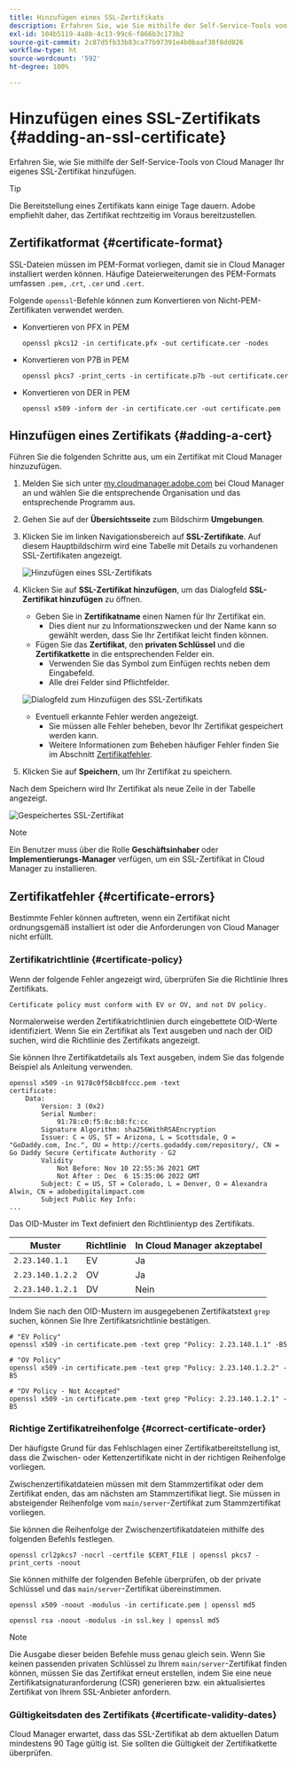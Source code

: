```yaml
---
title: Hinzufügen eines SSL-Zertifikats
description: Erfahren Sie, wie Sie mithilfe der Self-Service-Tools von Cloud Manager Ihr eigenes SSL-Zertifikat hinzufügen.
exl-id: 104b5119-4a8b-4c13-99c6-f866b3c173b2
source-git-commit: 2c87d5fb33b83ca77b97391e4b0baaf38f8dd026
workflow-type: ht
source-wordcount: '592'
ht-degree: 100%

---
```


# Hinzufügen eines SSL-Zertifikats {#adding-an-ssl-certificate}

Erfahren Sie, wie Sie mithilfe der Self-Service-Tools von Cloud Manager Ihr eigenes SSL-Zertifikat hinzufügen.

>[!TIP]
>
>Die Bereitstellung eines Zertifikats kann einige Tage dauern. Adobe empfiehlt daher, das Zertifikat rechtzeitig im Voraus bereitzustellen.

## Zertifikatformat {#certificate-format}

SSL-Dateien müssen im PEM-Format vorliegen, damit sie in Cloud Manager installiert werden können. Häufige Dateierweiterungen des PEM-Formats umfassen `.pem,` .`crt`, `.cer` und `.cert`.

Folgende `openssl`-Befehle können zum Konvertieren von Nicht-PEM-Zertifikaten verwendet werden.

* Konvertieren von PFX in PEM

   ```shell
   openssl pkcs12 -in certificate.pfx -out certificate.cer -nodes
   ```

* Konvertieren von P7B in PEM

   ```shell
   openssl pkcs7 -print_certs -in certificate.p7b -out certificate.cer
   ```

* Konvertieren von DER in PEM

   ```shell
   openssl x509 -inform der -in certificate.cer -out certificate.pem
   ```

## Hinzufügen eines Zertifikats {#adding-a-cert}

Führen Sie die folgenden Schritte aus, um ein Zertifikat mit Cloud Manager hinzuzufügen.

1. Melden Sie sich unter [my.cloudmanager.adobe.com](https://my.cloudmanager.adobe.com/) bei Cloud Manager an und wählen Sie die entsprechende Organisation und das entsprechende Programm aus.

1. Gehen Sie auf der **Übersichtsseite** zum Bildschirm **Umgebungen**.

1. Klicken Sie im linken Navigationsbereich auf **SSL-Zertifikate**. Auf diesem Hauptbildschirm wird eine Tabelle mit Details zu vorhandenen SSL-Zertifikaten angezeigt.

   ![Hinzufügen eines SSL-Zertifikats](/help/implementing/cloud-manager/assets/ssl/ssl-cert-1.png)

1. Klicken Sie auf **SSL-Zertifikat hinzufügen**, um das Dialogfeld **SSL-Zertifikat hinzufügen** zu öffnen.

   * Geben Sie in **Zertifikatname** einen Namen für Ihr Zertifikat ein.
      * Dies dient nur zu Informationszwecken und der Name kann so gewählt werden, dass Sie Ihr Zertifikat leicht finden können.
   * Fügen Sie das **Zertifikat**, den **privaten Schlüssel** und die **Zertifikatkette** in die entsprechenden Felder ein.
      * Verwenden Sie das Symbol zum Einfügen rechts neben dem Eingabefeld.
      * Alle drei Felder sind Pflichtfelder.

   ![Dialogfeld zum Hinzufügen des SSL-Zertifikats](/help/implementing/cloud-manager/assets/ssl/ssl-cert-02.png)

   * Eventuell erkannte Fehler werden angezeigt.
      * Sie müssen alle Fehler beheben, bevor Ihr Zertifikat gespeichert werden kann.
      * Weitere Informationen zum Beheben häufiger Fehler finden Sie im Abschnitt [Zertifikatfehler](#certificate-errors).


1. Klicken Sie auf **Speichern**, um Ihr Zertifikat zu speichern.

Nach dem Speichern wird Ihr Zertifikat als neue Zeile in der Tabelle angezeigt.

![Gespeichertes SSL-Zertifikat](/help/implementing/cloud-manager/assets/ssl/ssl-cert-3.png)

>[!NOTE]
>
>Ein Benutzer muss über die Rolle **Geschäftsinhaber** oder **Implementierungs-Manager** verfügen, um ein SSL-Zertifikat in Cloud Manager zu installieren.

## Zertifikatfehler {#certificate-errors}

Bestimmte Fehler können auftreten, wenn ein Zertifikat nicht ordnungsgemäß installiert ist oder die Anforderungen von Cloud Manager nicht erfüllt.

### Zertifikatrichtlinie {#certificate-policy}

Wenn der folgende Fehler angezeigt wird, überprüfen Sie die Richtlinie Ihres Zertifikats.

```text
Certificate policy must conform with EV or OV, and not DV policy.
```

Normalerweise werden Zertifikatrichtlinien durch eingebettete OID-Werte identifiziert. Wenn Sie ein Zertifikat als Text ausgeben und nach der OID suchen, wird die Richtlinie des Zertifikats angezeigt.

Sie können Ihre Zertifikatdetails als Text ausgeben, indem Sie das folgende Beispiel als Anleitung verwenden.

```text
openssl x509 -in 9178c0f58cb8fccc.pem -text
certificate:
    Data:
        Version: 3 (0x2)
        Serial Number:
            91:78:c0:f5:8c:b8:fc:cc
        Signature Algorithm: sha256WithRSAEncryption
        Issuer: C = US, ST = Arizona, L = Scottsdale, O = "GoDaddy.com, Inc.", OU = http://certs.godaddy.com/repository/, CN = Go Daddy Secure Certificate Authority - G2
        Validity
            Not Before: Nov 10 22:55:36 2021 GMT
            Not After : Dec  6 15:35:06 2022 GMT
        Subject: C = US, ST = Colorado, L = Denver, O = Alexandra Alwin, CN = adobedigitalimpact.com
        Subject Public Key Info:
...
```

Das OID-Muster im Text definiert den Richtlinientyp des Zertifikats.

| Muster | Richtlinie | In Cloud Manager akzeptabel |
|---|---|---|
| `2.23.140.1.1` | EV | Ja |
| `2.23.140.1.2.2` | OV | Ja |
| `2.23.140.1.2.1` | DV | Nein |

Indem Sie nach den OID-Mustern im ausgegebenen Zertifikatstext `grep` suchen, können Sie Ihre Zertifikatsrichtlinie bestätigen.

```shell
# "EV Policy"
openssl x509 -in certificate.pem -text grep "Policy: 2.23.140.1.1" -B5

# "OV Policy"
openssl x509 -in certificate.pem -text grep "Policy: 2.23.140.1.2.2" -B5

# "DV Policy - Not Accepted"
openssl x509 -in certificate.pem -text grep "Policy: 2.23.140.1.2.1" -B5
```

### Richtige Zertifikatreihenfolge {#correct-certificate-order}

Der häufigste Grund für das Fehlschlagen einer Zertifikatbereitstellung ist, dass die Zwischen- oder Kettenzertifikate nicht in der richtigen Reihenfolge vorliegen.

Zwischenzertifikatdateien müssen mit dem Stammzertifikat oder dem Zertifikat enden, das am nächsten am Stammzertifikat liegt. Sie müssen in absteigender Reihenfolge vom `main/server`-Zertifikat zum Stammzertifikat vorliegen.

Sie können die Reihenfolge der Zwischenzertifikatdateien mithilfe des folgenden Befehls festlegen.

```shell
openssl crl2pkcs7 -nocrl -certfile $CERT_FILE | openssl pkcs7 -print_certs -noout
```

Sie können mithilfe der folgenden Befehle überprüfen, ob der private Schlüssel und das `main/server`-Zertifikat übereinstimmen.

```shell
openssl x509 -noout -modulus -in certificate.pem | openssl md5
```

```shell
openssl rsa -noout -modulus -in ssl.key | openssl md5
```

>[!NOTE]
>
>Die Ausgabe dieser beiden Befehle muss genau gleich sein. Wenn Sie keinen passenden privaten Schlüssel zu Ihrem `main/server`-Zertifikat finden können, müssen Sie das Zertifikat erneut erstellen, indem Sie eine neue Zertifikatsignaturanforderung (CSR) generieren bzw. ein aktualisiertes Zertifikat von Ihrem SSL-Anbieter anfordern.

### Gültigkeitsdaten des Zertifikats {#certificate-validity-dates}

Cloud Manager erwartet, dass das SSL-Zertifikat ab dem aktuellen Datum mindestens 90 Tage gültig ist. Sie sollten die Gültigkeit der Zertifikatkette überprüfen.
